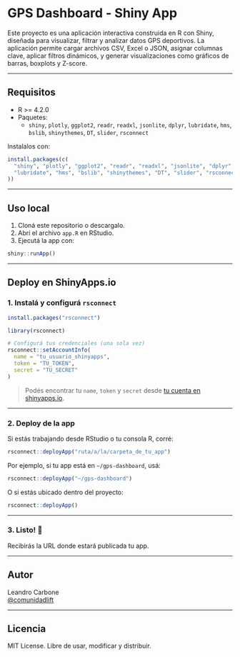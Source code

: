 # GPS Dashboard - Shiny App

Este proyecto es una aplicación interactiva construida en R con Shiny, diseñada para visualizar, filtrar y analizar datos GPS deportivos. La aplicación permite cargar archivos CSV, Excel o JSON, asignar columnas clave, aplicar filtros dinámicos, y generar visualizaciones como gráficos de barras, boxplots y Z-score.

---

## Requisitos

- R >= 4.2.0
- Paquetes:
  - `shiny`, `plotly`, `ggplot2`, `readr`, `readxl`, `jsonlite`, `dplyr`, `lubridate`, `hms`, `bslib`, `shinythemes`, `DT`, `slider`, `rsconnect`

Instalalos con:

```r
install.packages(c(
  "shiny", "plotly", "ggplot2", "readr", "readxl", "jsonlite", "dplyr",
  "lubridate", "hms", "bslib", "shinythemes", "DT", "slider", "rsconnect"
))
```

---

## Uso local

1. Cloná este repositorio o descargalo.
2. Abrí el archivo `app.R` en RStudio.
3. Ejecutá la app con:

```r
shiny::runApp()
```

---

## Deploy en ShinyApps.io

### 1. Instalá y configurá `rsconnect`

```r
install.packages("rsconnect")

library(rsconnect)

# Configurá tus credenciales (una sola vez)
rsconnect::setAccountInfo(
  name = "tu_usuario_shinyapps",
  token = "TU_TOKEN",
  secret = "TU_SECRET"
)
```

> Podés encontrar tu `name`, `token` y `secret` desde [tu cuenta en shinyapps.io](https://www.shinyapps.io/admin/#/tokens).

---

### 2. Deploy de la app

Si estás trabajando desde RStudio o tu consola R, corré:

```r
rsconnect::deployApp("ruta/a/la/carpeta_de_tu_app")
```

Por ejemplo, si tu app está en `~/gps-dashboard`, usá:

```r
rsconnect::deployApp("~/gps-dashboard")
```

O si estás ubicado dentro del proyecto:

```r
rsconnect::deployApp()
```

---

### 3. Listo! 🎉

Recibirás la URL donde estará publicada tu app.

---

## Autor

Leandro Carbone  
[@comunidadlift](https://comunidadlift.com)

---

## Licencia

MIT License. Libre de usar, modificar y distribuir.

